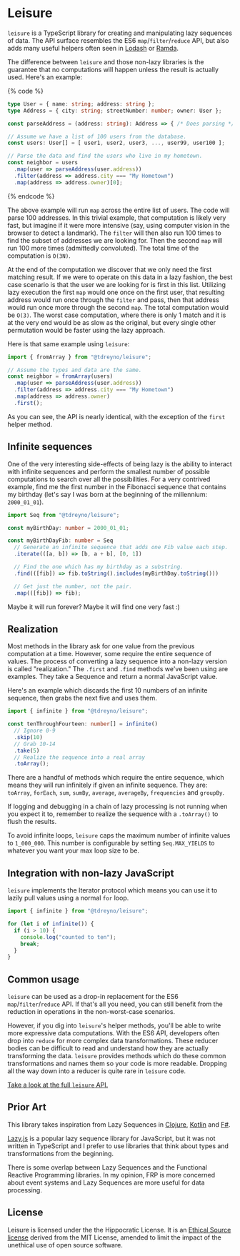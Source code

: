 # Leisure

`leisure` is a TypeScript library for creating and manipulating lazy sequences of data. The API surface resembles the ES6 `map`/`filter`/`reduce` API, but also adds many useful helpers often seen in [Lodash](https://lodash.com/) or [Ramda](https://ramdajs.com/).

The difference between `leisure` and those non-lazy libraries is the guarantee that no computations will happen unless the result is actually used. Here's an example:

{% code %}

```typescript
type User = { name: string; address: string };
type Address = { city: string; streetNumber: number; owner: User };

const parseAddress = (address: string): Address => { /* Does parsing */ }

// Assume we have a list of 100 users from the database.
const users: User[] = [ user1, user2, user3, ..., user99, user100 ];

// Parse the data and find the users who live in my hometown.
const neighbor = users
  .map(user => parseAddress(user.address))
  .filter(address => address.city === "My Hometown")
  .map(address => address.owner)[0];
```

{% endcode %}

The above example will run `map` across the entire list of users. The code will parse 100 addresses. In this trivial example, that computation is likely very fast, but imagine if it were more intensive \(say, using computer vision in the browser to detect a landmark\). The `filter` will then also run 100 times to find the subset of addresses we are looking for. Then the second `map` will run 100 more times \(admittedly convoluted\). The total time of the computation is `O(3N)`.

At the end of the computation we discover that we only need the first matching result. If we were to operate on this data in a lazy fashion, the best case scenario is that the user we are looking for is first in this list. Utilizing lazy execution the first `map` would one once on the first user, that resulting address would run once through the `filter` and pass, then that address would run once more through the second `map`. The total computation would be `O(3)`. The worst case computation, where there is only 1 match and it is at the very end would be as slow as the original, but every single other permutation would be faster using the lazy approach.

Here is that same example using `leisure`:

```typescript
import { fromArray } from "@tdreyno/leisure";

// Assume the types and data are the same.
const neighbor = fromArray(users)
  .map(user => parseAddress(user.address))
  .filter(address => address.city === "My Hometown")
  .map(address => address.owner)
  .first();
```

As you can see, the API is nearly identical, with the exception of the `first` helper method.

## Infinite sequences

One of the very interesting side-effects of being lazy is the ability to interact with infinite sequences and perform the smallest number of possible computations to search over all the possibilities. For a very contrived example, find me the first number in the Fibonacci sequence that contains my birthday \(let's say I was born at the beginning of the millennium: `2000_01_01`\).

```typescript
import Seq from "@tdreyno/leisure";

const myBirthDay: number = 2000_01_01;

const myBirthDayFib: number = Seq
  // Generate an infinite sequence that adds one Fib value each step.
  .iterate(([a, b]) => [b, a + b], [0, 1])

  // Find the one which has my birthday as a substring.
  .find(([fib]) => fib.toString().includes(myBirthDay.toString()))

  // Get just the number, not the pair.
  .map(([fib]) => fib);
```

Maybe it will run forever? Maybe it will find one very fast :)

## Realization

Most methods in the library ask for one value from the previous computation at a time. However, some require the entire sequence of values. The process of converting a lazy sequence into a non-lazy version is called "realization." The `.first` and `.find` methods we've been using are examples. They take a Sequence and return a normal JavaScript value.

Here's an example which discards the first 10 numbers of an infinite sequence, then grabs the next five and uses them.

```typescript
import { infinite } from "@tdreyno/leisure";

const tenThroughFourteen: number[] = infinite()
  // Ignore 0-9
  .skip(10)
  // Grab 10-14
  .take(5)
  // Realize the sequence into a real array
  .toArray();
```

There are a handful of methods which require the entire sequence, which means they will run infinitely if given an infinite sequence. They are: `toArray`, `forEach`, `sum`, `sumBy`, `average`, `averageBy`, `frequencies` and `groupBy`.

If logging and debugging in a chain of lazy processing is not running when you expect it to, remember to realize the sequence with a `.toArray()` to flush the results.

To avoid infinite loops, `leisure` caps the maximum number of infinite values to `1_000_000`. This number is configurable by setting `Seq.MAX_YIELDS` to whatever you want your max loop size to be.

## Integration with non-lazy JavaScript

`leisure` implements the Iterator protocol which means you can use it to lazily pull values using a normal `for` loop.

```typescript
import { infinite } from "@tdreyno/leisure";

for (let i of infinite()) {
  if (i > 10) {
    console.log("counted to ten");
    break;
  }
}
```

## Common usage

`leisure` can be used as a drop-in replacement for the ES6 `map`/`filter`/`reduce` API. If that's all you need, you can still benefit from the reduction in operations in the non-worst-case scenarios.

However, if you dig into `leisure`'s helper methods, you'll be able to write more expressive data computations. With the ES6 API, developers often drop into `reduce` for more complex data transformations. These reducer bodies can be difficult to read and understand how they are actually transforming the data. `leisure` provides methods which do these common transformations and names them so your code is more readable. Dropping all the way down into a reducer is quite rare in `leisure` code.

[Take a look at the full `leisure` API.](docs/api/instance.md)

## Prior Art

This library takes inspiration from Lazy Sequences in [Clojure](https://clojure.org/reference/sequences), [Kotlin](https://kotlinlang.org/docs/reference/sequences.html) and [F\#](https://docs.microsoft.com/en-us/dotnet/fsharp/language-reference/sequences).

[Lazy.js](https://github.com/dtao/lazy.js) is a popular lazy sequence library for JavaScript, but it was not written in TypeScript and I prefer to use libraries that think about types and transformations from the beginning.

There is some overlap between Lazy Sequences and the Functional Reactive Programming libraries. In my opinion, FRP is more concerned about event systems and Lazy Sequences are more useful for data processing.

## License

Leisure is licensed under the the Hippocratic License. It is an [Ethical Source license](https://ethicalsource.dev) derived from the MIT License, amended to limit the impact of the unethical use of open source software.

